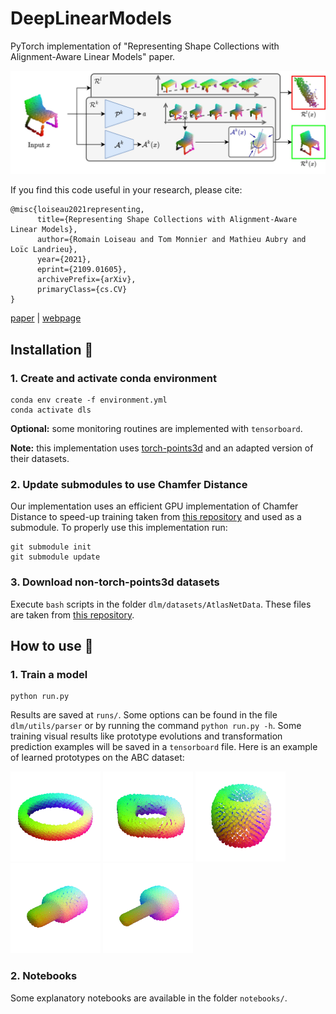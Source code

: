 # DeepLinearModels

PyTorch implementation of "Representing Shape Collections with Alignment-Aware Linear Models" paper.

![pipeline](media/pipeline.jpg)

If you find this code useful in your research, please cite:

```
@misc{loiseau2021representing,
      title={Representing Shape Collections with Alignment-Aware Linear Models}, 
      author={Romain Loiseau and Tom Monnier and Mathieu Aubry and Loïc Landrieu},
      year={2021},
      eprint={2109.01605},
      archivePrefix={arXiv},
      primaryClass={cs.CV}
}
```

[paper](https://arxiv.org/abs/2109.01605) | [webpage](https://romainloiseau.github.io/deep-linear-shapes/)

## Installation :star2:

### 1. Create and activate conda environment

```
conda env create -f environment.yml
conda activate dls
```

**Optional:** some monitoring routines are implemented with `tensorboard`.

**Note:** this implementation uses [torch-points3d](https://github.com/nicolas-chaulet/torch-points3d) and an adapted version of their datasets.

### 2. Update submodules to use Chamfer Distance

Our implementation uses an efficient GPU implementation of Chamfer Distance to speed-up training taken from [this repository](https://github.com/ThibaultGROUEIX/ChamferDistancePytorch) and used as a submodule. To properly use this implementation run:

```
git submodule init
git submodule update
```

### 3. Download non-torch-points3d datasets

Execute `bash` scripts in the folder `dlm/datasets/AtlasNetData`. These files are taken from [this repository](https://github.com/ThibaultGROUEIX/AtlasNet).

## How to use :rocket:

### 1. Train a model

```
python run.py
```

Results are saved at `runs/`. Some options can be found in the file `dlm/utils/parser` or by running the command `python run.py -h`.
Some training visual results like prototype evolutions and transformation prediction examples will be 
saved in a `tensorboard` file. Here is an example of learned prototypes on the ABC dataset:

![prototypes](media/prototype_8_field_0.gif)
![prototypes](media/prototype_6_field_1.gif)
![prototypes](media/prototype_40_field_1.gif)
![prototypes](media/prototype_7_field_0.gif)
![prototypes](media/prototype_7_field_1.gif)

### 2. Notebooks

Some explanatory notebooks are available in the folder `notebooks/`.

